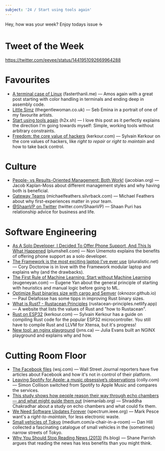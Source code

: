```yaml
---
subject: '24 / Start using tools again'
---
```


Hey, how was your week? Enjoy todays issue ☕️

# Tweet of the Week
https://twitter.com/eevee/status/1441951092669964288

# Favourites
* [A terminal case of Linux](https://fasterthanli.me/articles/a-terminal-case-of-linux) (fasterthanli.me) — Amos again with a great post starting with color handling in terminals and ending deep in assembly code. 
* [Little Simz](https://thegentlewoman.co.uk/library/little-simz) (thegentlewoman.co.uk) — Seb Emina in a portrait of one of my favourite artists.
* [Start using tools again](https://h2x.sh/apple/) (h2x.sh) — I love this post as it perfectly explains the direction I'm going towards myself: Simple, working tools without arbitrary constraints.
* [Freedom: the core value of hackers](https://kerkour.com/blog/freedom-the-core-value-of-hackers/) (kerkour.com) — Sylvain Kerkour on the core values of hackers, like _right to repair_ or _right to maintain_ and how to take back control.

# Culture
* [People- vs Results-Oriented Management: Both Work!](https://jacobian.org/2021/sep/22/people-or-results-oriented/) (jacobian.org) — Jacob Kaplan-Moss about different management styles and why having both is beneficial.
* [Gateway Teams](https://michaelfeathers.silvrback.com/gateway-teams) (michaelfeathers.silvrback.com) — Michael Feathers about why first-experiences matter in your team.
* [@ShaanVP on Twitter](https://mobile.twitter.com/ShaanVP/status/1429496148297883656) (twitter.com/ShaanVP) — Shaan Puri has relationship advice for business and life.

# Software Engineering
* [As A Solo Developer, I Decided To Offer Phone Support, And This Is What Happened](http://plumshell.com/2017/11/30/as-a-solo-app-developer-i-decided-to-offer-phone-support-and-this-is-what-happened/) (plumshell.com) — Non Umemoto explains the benefits of offering phone support as a solo developer.
* [The Framework is the most exciting laptop I've ever use](https://pluralistic.net/2021/09/21/monica-byrne/#think-different) (pluralistic.net) — Cory Doctorow is in love with the Framework modular laptop and explains why (and the drawbacks).
* [The First Rule of Machine Learning: Start without Machine Learning](https://eugeneyan.com/writing/first-rule-of-ml/) (eugeneyan.com) — Eugene Yan about the general principle of starting with heuristics and manual logic before going to ML.
* [Optimize Rust binaries size with cargo and Semver](https://oknozor.github.io/blog/optimize-rust-binary-size/) (oknozor.github.io) — Paul Delafosse has some tipps in improving Rust binary sizes.
* [What is Rust? - Rustacean Principles](https://rustacean-principles.netlify.app/what_is_rust.html) (rustacean-principles.netlify.app) — A website that lists the values of Rust and "how to Rustacean".
* [Rust on ESP32](https://kerkour.com/blog/rust-on-esp32/) (kerkour.com) — Sylvain Kerkour has a guide on compiling Rust code for the popular ESP32 microcontroller. You still have to compile Rust and LLVM for Xtensa, but it's progress!
* [New tool: an nginx playground](https://jvns.ca/blog/2021/09/24/new-tool--an-nginx-playground/) (jvns.ca) — Julia Evans built an NGINX playground and explains why and how.

# Cutting Room Floor
* [The Facebook files](https://www.wsj.com/articles/the-facebook-files-11631713039) (wsj.com) — Wall Street Journal reporters have five articles about Facebook and how it's not in control of their platform.
* [Leaving Spotify for Apple: a music obsessive’s observations](https://colly.com/articles/leaving-spotify-for-apple) (colly.com) — Simon Collison switched from Spotify to Apple Music and compares the services.
* [This study shows how people reason their way through echo chambers — and what might guide them out](https://www.niemanlab.org/2021/09/this-study-shows-how-people-reason-their-way-through-echo-chambers-and-what-might-guide-them-out/) (niemanlab.org) — Shraddha Chakradhar about a study on echo chambers and what could fix them.
* [We Need Software Updates Forever](https://spectrum.ieee.org/we-need-software-updates-forever) (spectrum.ieee.org) — Mark Pesce want's a _right-to-maintain_, for less electronic waste.
* [Small vehicles of Tokyo](https://medium.com/a-chair-in-a-room/small-vehicles-of-tokyo-7cdda49c2bf8) (medium.com/a-chair-in-a-room) — Dan Hill collected a fascinating catalogue of small vehicles in the (sometimes) narrow streets of Tokyo.
* [Why You Should Stop Reading News (2013)](https://fs.blog/2013/12/stop-reading-news/) (fs.blog) — Shane Parrish argues that reading the news has less benefits than you might think.
